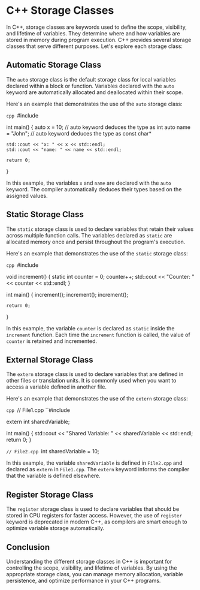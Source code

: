 # C++ Storage Classes

In C++, storage classes are keywords used to define the scope, visibility, and lifetime of variables. They determine where and how variables are stored in memory during program execution. C++ provides several storage classes that serve different purposes. Let's explore each storage class:

## Automatic Storage Class

The `auto` storage class is the default storage class for local variables declared within a block or function. Variables declared with the `auto` keyword are automatically allocated and deallocated within their scope.

Here's an example that demonstrates the use of the `auto` storage class:

``cpp
``#include <iostream>

int main() {
    auto x = 10;  // auto keyword deduces the type as int
    auto name = "John";  // auto keyword deduces the type as const char*

    std::cout << "x: " << x << std::endl;
    std::cout << "name: " << name << std::endl;

    return 0;
}

In this example, the variables `x` and `name` are declared with the `auto` keyword. The compiler automatically deduces their types based on the assigned values.

## Static Storage Class

The `static` storage class is used to declare variables that retain their values across multiple function calls. The variables declared as `static` are allocated memory once and persist throughout the program's execution.

Here's an example that demonstrates the use of the `static` storage class:

``cpp
``#include <iostream>

void increment() {
    static int counter = 0;
    counter++;
    std::cout << "Counter: " << counter << std::endl;
}

int main() {
    increment();
    increment();
    increment();

    return 0;
}

In this example, the variable `counter` is declared as `static` inside the `increment` function. Each time the `increment` function is called, the value of `counter` is retained and incremented.

## External Storage Class

The `extern` storage class is used to declare variables that are defined in other files or translation units. It is commonly used when you want to access a variable defined in another file.

Here's an example that demonstrates the use of the `extern` storage class:

``cpp
``// File1.cpp
``#include <iostream>

extern int sharedVariable;

int main() {
    std::cout << "Shared Variable: " << sharedVariable << std::endl;
    return 0;
}

``// File2.cpp
``int sharedVariable = 10;

In this example, the variable `sharedVariable` is defined in `File2.cpp` and declared as `extern` in `File1.cpp`. The `extern` keyword informs the compiler that the variable is defined elsewhere.

## Register Storage Class

The `register` storage class is used to declare variables that should be stored in CPU registers for faster access. However, the use of `register` keyword is deprecated in modern C++, as compilers are smart enough to optimize variable storage automatically.

## Conclusion

Understanding the different storage classes in C++ is important for controlling the scope, visibility, and lifetime of variables. By using the appropriate storage class, you can manage memory allocation, variable persistence, and optimize performance in your C++ programs.
